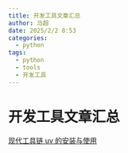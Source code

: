 ```yaml
---
title: 开发工具文章汇总
author: 马超
date: 2025/2/2 8:53
categories:
  - python
tags:
  - python
  - tools
  - 开发工具
---
```


# 开发工具文章汇总

[现代工具链 uv 的安装与使用](/python/开发工具/现代工具链uv的安装与使用)
